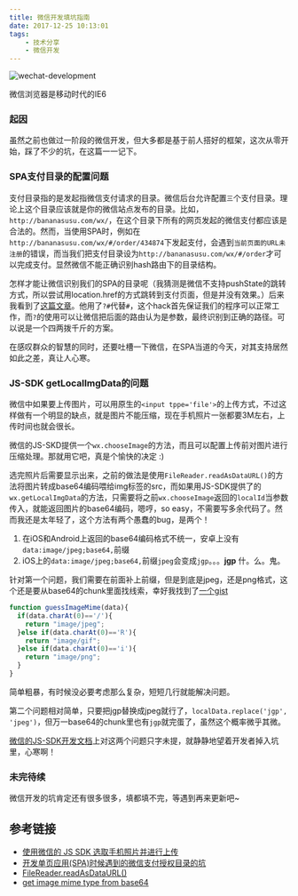 ```yaml
---
title: 微信开发填坑指南
date: 2017-12-25 10:13:01
tags:
    - 技术分享
    - 微信开发
---
```


![wechat-development](/images/wechat-develop-hacking-guide/wechat-development.png  "wechat-development")

微信浏览器是移动时代的IE6

<!-- more -->

### 起因

虽然之前也做过一阶段的微信开发，但大多都是基于前人搭好的框架，这次从零开始，踩了不少的坑，在这篇一一记下。

### SPA支付目录的配置问题

支付目录指的是发起指微信支付请求的目录。微信后台允许配置`三`个支付目录。理论上这个目录应该就是你的微信站点发布的目录。比如，`http://bananasusu.com/wx/`，在这个目录下所有的网页发起的微信支付都应该是合法的。然而，当使用SPA时，例如在`http://bananasusu.com/wx/#/order/434874`下发起支付，会遇到`当前页面的URL未注册`的错误，而当我们把支付目录设为`http://bananasusu.com/wx/#/order`才可以完成支付。显然微信不能正确识别hash路由下的目录结构。

怎样才能让微信识别我们的SPA的目录呢（我猜测是微信不支持pushState的跳转方式，所以尝试用location.href的方式跳转到支付页面，但是并没有效果。）后来我看到了[这篇文章](https://www.tuicool.com/articles/mQ7RRfb)。他用了`?#`代替`#`，这个hack首先保证我们的程序可以正常工作，而`?`的使用可以让微信把后面的路由认为是参数，最终识别到正确的路径。可以说是一个四两拨千斤的方案。

在感叹群众的智慧的同时，还要吐槽一下微信，在SPA当道的今天，对其支持居然如此之差，真让人心寒。

### JS-SDK getLocalImgData的问题

微信中如果要上传图片，可以用原生的`<input tppe='file'>`的上传方式，不过这样做有一个明显的缺点，就是图片不能压缩，现在手机照片一张都要3M左右，上传时间也就会很长。

微信的JS-SKD提供一个`wx.chooseImage`的方法，而且可以配置上传前对图片进行压缩处理。那就用它吧，真是个愉快的决定 :)

选完照片后需要显示出来，之前的做法是使用`FileReader.readAsDataURL()`的方法将图片转成base64编码喂给img标签的src，而如果用JS-SDK提供了的`wx.getLocalImgData`的方法，只需要将之前`wx.chooseImage`返回的`localId`当参数传入，就能返回图片的base64编码，嗯哼，so easy，不需要写多余代码了。然而我还是太年轻了，这个方法有两个愚蠢的bug，是两个！

1. 在iOS和Android上返回的base64编码格式不统一，安卓上没有`data:image/jpeg;base64,`前缀
2. iOS上的`data:image/jpeg;base64,`前缀`jpeg`会变成`jgp`。。。**jgp** 什。么。鬼。

针对第一个问题，我们需要在前面补上前缀，但是到底是jpeg，还是png格式，这个还是要从base64的chunk里面找线索，幸好我找到了[一个gist](https://gist.github.com/nazoking/2822127)

``` javascript
function guessImageMime(data){
  if(data.charAt(0)=='/'){
    return "image/jpeg";
  }else if(data.charAt(0)=='R'){
    return "image/gif";
  }else if(data.charAt(0)=='i'){
    return "image/png";
  }
}
```
简单粗暴，有时候没必要考虑那么复杂，短短几行就能解决问题。

第二个问题相对简单，只要把jgp替换成jpeg就行了，`localData.replace('jgp', 'jpeg')`，但万一base64的chunk里也有`jgp`就完蛋了，虽然这个概率微乎其微。

[微信的JS-SDK开发文档](https://mp.weixin.qq.com/wiki?t=resource/res_main&id=mp1421141115)上对这两个问题只字未提，就静静地望着开发者掉入坑里，心寒啊！

### 未完待续

微信开发的坑肯定还有很多很多，填都填不完，等遇到再来更新吧~

## 参考链接
- [使用微信的 JS SDK 选取手机照片并进行上传](https://segmentfault.com/a/1190000008656542)
- [开发单页应用(SPA)时候遇到的微信支付授权目录的坑](https://www.tuicool.com/articles/mQ7RRfb)
- [FileReader.readAsDataURL()](https://developer.mozilla.org/en-US/docs/Web/API/FileReader/readAsDataURL)
- [get image mime type from base64](https://gist.github.com/nazoking/2822127)